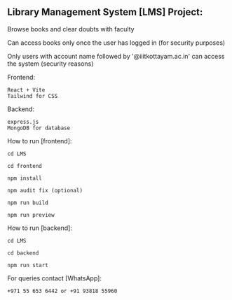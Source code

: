 ## Library Management System [LMS] Project:

  Browse books and clear doubts with faculty

  Can access books only once the user has logged in (for security purposes)

  Only users with account name followed by '@iiitkottayam.ac.in' can access the system (security reasons)


Frontend:
    
    React + Vite
    Tailwind for CSS

Backend:

    express.js
    MongoDB for database


How to run [frontend]:

    cd LMS

    cd frontend

    npm install

    npm audit fix (optional)

    npm run build

    npm run preview


How to run [backend]:

    cd LMS

    cd backend

    npm run start


For queries contact [WhatsApp]:

    +971 55 653 6442 or +91 93818 55960

